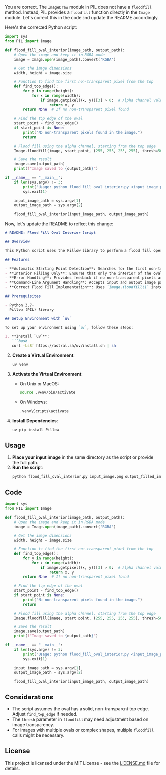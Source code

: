 You are correct. The `ImageDraw` module in PIL does not have a `floodfill` method. Instead, PIL provides a `floodfill` function directly in the `Image` module. Let's correct this in the code and update the README accordingly.

Here's the corrected Python script:

```python
import sys
from PIL import Image

def flood_fill_oval_interior(image_path, output_path):
    # Open the image and keep it in RGBA mode
    image = Image.open(image_path).convert('RGBA')

    # Get the image dimensions
    width, height = image.size

    # Function to find the first non-transparent pixel from the top
    def find_top_edge():
        for y in range(height):
            for x in range(width):
                if image.getpixel((x, y))[3] > 0:  # Alpha channel value
                    return x, y
        return None  # If no non-transparent pixel found

    # Find the top edge of the oval
    start_point = find_top_edge()
    if start_point is None:
        print("No non-transparent pixels found in the image.")
        return

    # Flood fill using the alpha channel, starting from the top edge
    Image.floodfill(image, start_point, (255, 255, 255, 255), thresh=50)

    # Save the result
    image.save(output_path)
    print(f"Image saved to {output_path}")

if __name__ == "__main__":
    if len(sys.argv) != 3:
        print("Usage: python flood_fill_oval_interior.py <input_image_path> <output_image_path>")
        sys.exit(1)

    input_image_path = sys.argv[1]
    output_image_path = sys.argv[2]

    flood_fill_oval_interior(input_image_path, output_image_path)
```

Now, let's update the README to reflect this change:

```markdown
# README: Flood Fill Oval Interior Script

## Overview

This Python script uses the Pillow library to perform a flood fill operation specifically designed to fill the interior of an oval shape in an image, respecting any transparent areas. The script automatically detects a starting point for the flood fill and ensures that only the solid interior of the oval is filled. It now properly handles command-line arguments for input and output image paths and uses the correct `floodfill` function from the `Image` module.

## Features

- **Automatic Starting Point Detection**: Searches for the first non-transparent pixel from the top of the image.
- **Interior Filling Only**: Ensures that only the interior of the oval is filled, stopping at transparent areas.
- **Error Handling**: Provides feedback if no non-transparent pixels are found or if the command-line arguments are incorrect.
- **Command-Line Argument Handling**: Accepts input and output image paths as command-line arguments.
- **Correct Flood Fill Implementation**: Uses `Image.floodfill()` instead of `ImageDraw.floodfill()`.

## Prerequisites

- Python 3.7+
- Pillow (PIL) library

## Setup Environment with `uv`

To set up your environment using `uv`, follow these steps:

1. **Install `uv`**:
   ```bash
   curl -LsSf https://astral.sh/uv/install.sh | sh
   ```

2. **Create a Virtual Environment**:
   ```bash
   uv venv
   ```

3. **Activate the Virtual Environment**:
   - On Unix or MacOS:
     ```bash
     source .venv/bin/activate
     ```
   - On Windows:
     ```cmd
     .venv\Scripts\activate
     ```

4. **Install Dependencies**:
   ```bash
   uv pip install Pillow
   ```

## Usage

1. **Place your input image** in the same directory as the script or provide the full path.
2. **Run the script**:
   ```bash
   python flood_fill_oval_interior.py input_image.png output_filled_image.png
   ```

## Code

```python
import sys
from PIL import Image

def flood_fill_oval_interior(image_path, output_path):
    # Open the image and keep it in RGBA mode
    image = Image.open(image_path).convert('RGBA')

    # Get the image dimensions
    width, height = image.size

    # Function to find the first non-transparent pixel from the top
    def find_top_edge():
        for y in range(height):
            for x in range(width):
                if image.getpixel((x, y))[3] > 0:  # Alpha channel value
                    return x, y
        return None  # If no non-transparent pixel found

    # Find the top edge of the oval
    start_point = find_top_edge()
    if start_point is None:
        print("No non-transparent pixels found in the image.")
        return

    # Flood fill using the alpha channel, starting from the top edge
    Image.floodfill(image, start_point, (255, 255, 255, 255), thresh=50)

    # Save the result
    image.save(output_path)
    print(f"Image saved to {output_path}")

if __name__ == "__main__":
    if len(sys.argv) != 3:
        print("Usage: python flood_fill_oval_interior.py <input_image_path> <output_image_path>")
        sys.exit(1)

    input_image_path = sys.argv[1]
    output_image_path = sys.argv[2]

    flood_fill_oval_interior(input_image_path, output_image_path)
```

## Considerations

- The script assumes the oval has a solid, non-transparent top edge. Adjust `find_top_edge` if needed.
- The `thresh` parameter in `floodfill` may need adjustment based on image transparency.
- For images with multiple ovals or complex shapes, multiple `floodfill` calls might be necessary.

## License

This project is licensed under the MIT License - see the [LICENSE.md](LICENSE.md) file for details.

